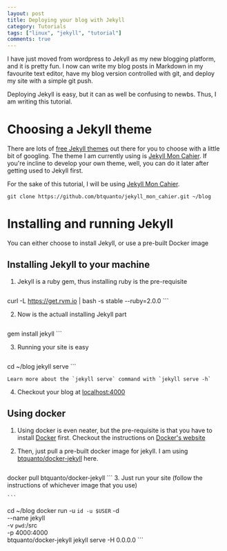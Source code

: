 ```yaml
---
layout: post
title: Deploying your blog with Jekyll
category: Tutorials
tags: ["linux", "jekyll", "tutorial"]
comments: true
---
```

I have just moved from wordpress to Jekyll as my new blogging platform, and it is pretty fun. I now can write my blog posts in Markdown in my favourite text editor, have my blog version controlled with git, and deploy my site with a simple git push.

Deploying Jekyll is easy, but it can as well be confusing to newbs. Thus, I am writing this tutorial.

# Choosing a Jekyll theme

There are lots of [free Jekyll themes](http://jekyllthemes.org/) out there for you to choose with a little bit of googling. The theme I am currently using is [Jekyll Mon Cahier](https://github.com/btquanto/jekyll_mon_cahier). If you're incline to develop your own theme, well, you can do it later after getting used to Jekyll first.

For the sake of this tutorial, I will be using [Jekyll Mon Cahier](https://github.com/btquanto/jekyll_mon_cahier).

```
git clone https://github.com/btquanto/jekyll_mon_cahier.git ~/blog
```

# Installing and running Jekyll

You can either choose to install Jekyll, or use a pre-built Docker image

## Installing Jekyll to your machine

1. Jekyll is a ruby gem, thus installing ruby is the pre-requisite

    ```
curl -L https://get.rvm.io | bash -s stable --ruby=2.0.0
    ```

2. Now is the actuall installing Jekyll part

    ```
gem install jekyll
    ```

3. Running your site is easy

    ```
cd ~/blog
jekyll serve 
    ```

    Learn more about the `jekyll serve` command with `jekyll serve -h`

4. Checkout your blog at [localhost:4000](http://localhost:4000/)

## Using docker

1. Using docker is even neater, but the pre-requisite is that you have to install [Docker](https://docker.io/) first. Checkout the instructions on [Docker's website](https://docker.io/)

2. Then, just pull a pre-built docker image for jekyll. I am using [btquanto/docker-jekyll](https://hub.docker.com/r/btquanto/docker-jekyll/) here.

    ```
docker pull btquanto/docker-jekyll
    ```
3. Just run your site (follow the instructions of whichever image that you use)

    ```
cd ~/blog
docker run -u `id -u $USER` -d \
    --name jekyll \
    -v `pwd`:/src \
    -p 4000:4000 \
    btquanto/docker-jekyll jekyll serve -H 0.0.0.0
    ```